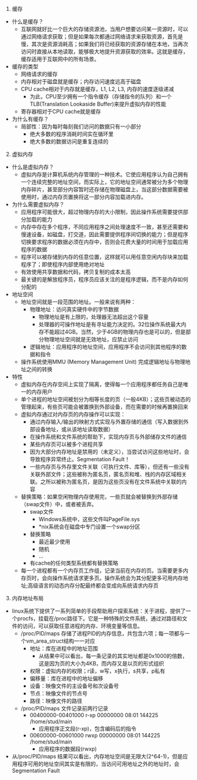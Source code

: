 1. 缓存
- 什么是缓存？
	- 互联网就好比一个巨大的存储资源池，当用户想要访问某一资源时，可以通过网络请求获取；但是如果每次都通过网络请求来获取资源，首先是慢，其次是资源消耗高；如果我们将已经获取的资源存储在本地，当再次访问时直接从本地读取，能够极大地提升资源获取的效率。这就是缓存，缓存适用于互联网中的所有场景。
- 缓存的类型
	- 网络请求的缓存
	- 内存相对于磁盘就是缓存；内存访问速度远高于磁盘
	- CPU cache相对于内存就是缓存，L1, L2, L3, 内存的速度逐级递减
		- 为此，CPU至少拥有一个指令缓存（存储指令的队列）和一个TLB(Translation Lookaside Buffer)来提升虚拟内存的性能
	- 寄存器相对于CPU cache就是缓存
- 为什么有缓存？
	- 局部性：因为每时每刻我们访问的数据只有一小部分
		- 绝大多数的程序消耗时间实在循环里
		- 绝大多数的数据访问是重复连续的

2. 虚拟内存
- 什么是虚拟内存？
	- 虚拟内存是计算机系统内存管理的一种技术。它使应用程序认为自己拥有一个连续完整的地址空间，而实际上，它的地址空间通常被分为多个物理内存碎片，甚至部分内容暂时还存储在物理磁盘上，当这部分数据需要被使用时，通过内存页置换将这一部分内容加载进内存。
- 为什么需要虚拟内存？
	- 应用程序可能很大，超过物理内存的大小限制，因此操作系统需要提供部分加载的能力
	- 内存中存在多个程序，不同应用程序之间处理速度不一致，甚至还需要和慢速设备，如磁盘，打交道，因此需要提供程序间切换的能力；但是程序切换要求程序的数据必须在内存中，否则会花费大量的时间用于加载应用程序的数据
	- 程序可以被存储到内存的任意位置，这样就可以用任意空闲内存块来加载程序了；即使程序内部使用绝对地址
	- 有效使用共享数据和代码，拷贝复制的成本太高
	- 最关键的是解放程序员，程序员应该关注的是程序逻辑，而不是内存如何分配的
- 地址空间
	- 地址空间就是一段范围的地址。一般来说有两种：
		- 物理地址：访问真实硬件中的字节数据
			- 物理地址是有上限的，处理器无法超出这个容量
			- 处理器的可操作地址是有寻址能力决定的。32位操作系统最大内存不能超过4GB。当然，少于4GB的物理内存也是可以的，但是部分物理地址空间就是无效地址，应禁止访问
		- 逻辑地址：应用程序的地址空间，应用程序不会访问到其他程序的数据和指令
	- 操作系统使用MMU (Memory Management Unit) 完成逻辑地址与物理地址之间的转换
- 特性
	- 虚拟内存在内存空间上实现了隔离，使得每一个应用程序都任务自己是唯一的内存用户
	- 单个进程的地址空间被划分为相等长度的页（一般4KB）；这些页被动态的管理起来，有些页可能会被置换到外部设备，而在需要的时候再置换回来
	- 虚拟内存通过对内存页的内存操作可以实现：
		- 通过内存输入/输出的映射方式实现与外置存储的通信（写入数据到外部设备地址，或从该地址读取数据）
		- 在操作系统和文件系统的帮助下，实现内存页与外部储存文件的通信
		- 某些内存页可以被多个进程共享
		- 因为大部分内存地址是禁用的（未定义），当尝试访问这些地址时，会导致程序异常终止。Segmentation Fault！
		- 一些内存页与外存里文件关联（可执行文件、库等），但还有一些没有关联外部文件；这些被称为匿名页，匿名页和堆、栈的内存区域相关联。之所以被称为匿名页，是因为这些页没有在文件系统中关联的内容
	- 替换策略：如果空闲物理内存使用完，一些页就会被替换到外部存储（swap文件）中，或者被丢弃。
		- swap文件
			- Windows系统中，这些文件叫PageFile.sys
			- *nix系统会在磁盘中专门设置一个swap分区
		- 替换策略
			- 最近最少使用
			- 随机
			- ...
		- 有cache的任何类型系统都有替换策略
	- 每一个进程都有一个内存页工作组，记录当前在内存的页。当需要更多内存页时，会向操作系统请求更多页。操作系统会为其分配更多可用内存地址;高级语言的动态内存分配最终都会变成向系统请求内存页

3. 内存地址布局
- linux系统下提供了一系列简单的手段帮助用户探索系统：关于进程，提供了一个procfs，挂载在/proc路径下。它是一种特殊的文件系统，通过对路径和文件的访问，可以获取任意进程的内存、环境变量等信息。
	- /proc/PID/maps 存储了进程PID的内存信息，共包含六项；每一项都与一个vm_area_struct结构一一对应
		- 地址：库在进程中的地址范围
			- 从结果中可以看出，每一条记录的其实地址都是0x1000的倍数，这是因为页的大小为4KB，而内存又是以页的形式组织
		- 权限：虚拟内存的权限；r读，w写，x执行，s共享，p私有
		- 偏移量：库在进程中的地址偏移
		- 设备：映像文件的主设备号和次设备号
		- 节点：映像文件的节点号
		- 路径：映像文件的路径
	- /proc/PID/maps 文件记录前两行记录
		- 00400000-00401000 r-xp 00000000 08:01 144225 /home/stud/main
			- 应用程序正文段(r-xp)，包含编码后的指令
		- 00600000-00601000 rwxp 00000000 08:01 144225 /home/stud/main
			- 应用程序的数据段(rwxp)
- 从/proc/PID/maps 结果可以看出，内存地址空间是无限大(2^64-1)，但是应用程序可用的地址空间其实是有限的，当访问可用地址之外的地址时，会Segmentation Fault
